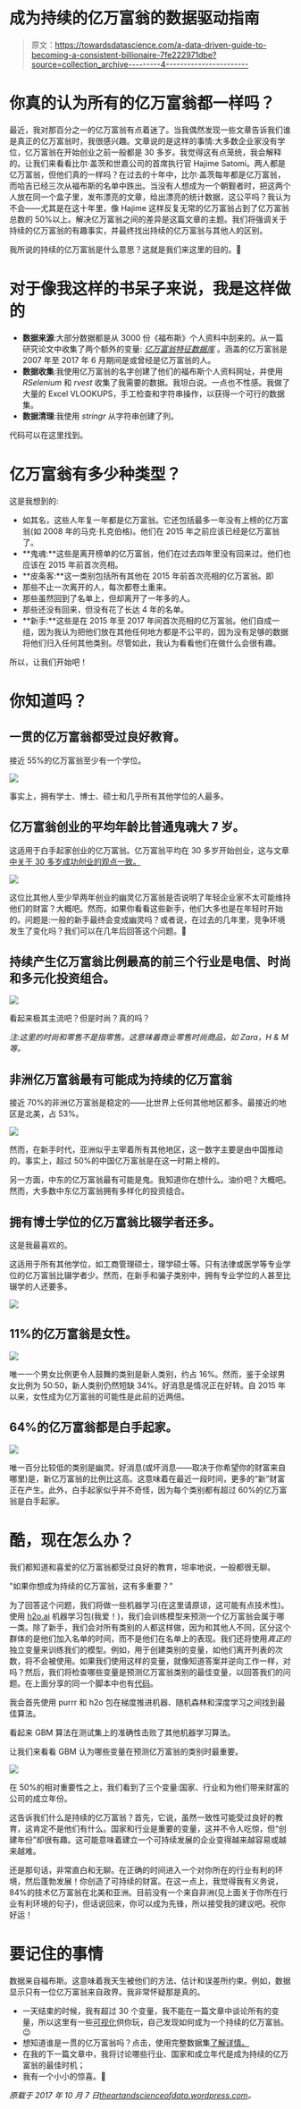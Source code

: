 # 成为持续的亿万富翁的数据驱动指南

> 原文：<https://towardsdatascience.com/a-data-driven-guide-to-becoming-a-consistent-billionaire-7fe222971dbe?source=collection_archive---------4----------------------->

# 你真的认为所有的亿万富翁都一样吗？

最近，我对那百分之一的亿万富翁有点着迷了。当我偶然发现一些文章告诉我们谁是真正的亿万富翁时，我很感兴趣。文章说的是这样的事情:大多数企业家没有学位，亿万富翁在开始创业之前一般都是 30 多岁。我觉得这有点笼统，我会解释的。让我们来看看比尔·盖茨和世嘉公司的首席执行官 Hajime Satomi。两人都是亿万富翁，但他们真的一样吗？在过去的十年中，比尔·盖茨每年都是亿万富翁，而哈吉已经三次从福布斯的名单中跌出。当没有人想成为一个朝觐者时，把这两个人放在同一个盒子里，发布漂亮的文章，给出漂亮的统计数据，这公平吗？我认为不会——尤其是在这十年里，像 Hajime 这样反复无常的亿万富翁占到了亿万富翁总数的 50%以上。解决亿万富翁之间的差异是这篇文章的主题。我们将强调关于持续的亿万富翁的有趣事实，并最终找出持续的亿万富翁与其他人的区别。

我所说的持续的亿万富翁是什么意思？这就是我们来这里的目的。🙂

# 对于像我这样的书呆子来说，我是这样做的

*   **数据来源**:大部分数据都是从 3000 份《福布斯》个人资料中刮来的。从一篇研究论文中收集了两个额外的变量: [*亿万富翁特征数据库*](https://piie.com/publications/working-papers/origins-superrich-billionaire-characteristics-database) 。涵盖的亿万富翁是 2007 年至 2017 年 6 月期间是或曾经是亿万富翁的人。
*   **数据收集**:我使用亿万富翁的名字创建了他们的福布斯个人资料网址，并使用 *RSelenium* 和 *rvest* 收集了我需要的数据。我坦白说。一点也不性感。我做了大量的 Excel VLOOKUPS，手工检查和字符串操作，以获得一个可行的数据集。
*   **数据清理**:我使用 *stringr* 从字符串创建了列。

代码可以在这里找到。

# 亿万富翁有多少种类型？

这是我想到的:

*   如其名，这些人年复一年都是亿万富翁。它还包括最多一年没有上榜的亿万富翁(如 2008 年的马克·扎克伯格)。他们在 2015 年之前应该已经是亿万富翁了。
*   **鬼魂:**这些是离开榜单的亿万富翁，他们在过去四年里没有回来过。他们也应该在 2015 年前首次亮相。
*   **皮条客:**这一类别包括所有其他在 2015 年前首次亮相的亿万富翁。即
*   那些不止一次离开的人，每次都卷土重来。
*   那些虽然回到了名单上，但却离开了一年多的人。
*   那些还没有回来，但没有花了长达 4 年的名单。
*   **新手:**这些是在 2015 年至 2017 年间首次亮相的亿万富翁。他们自成一组，因为我认为把他们放在其他任何地方都是不公平的，因为没有足够的数据将他们归入任何其他类别。尽管如此，我认为看看他们在做什么会很有趣。

所以，让我们开始吧！

# 你知道吗？

## 一贯的亿万富翁都受过良好教育。

接近 55%的亿万富翁至少有一个学位。

![](img/2a5011ef75b1d0f22c02468df32cc67e.png)

事实上，拥有学士、博士、硕士和几乎所有其他学位的人最多。

## 亿万富翁创业的平均年龄比普通鬼魂大 7 岁。

这适用于白手起家创业的亿万富翁。亿万富翁平均在 30 多岁开始创业，这与文章[中关于 30 多岁成功创业的观点一致。](https://www.forbes.com/sites/georgedeeb/2015/04/16/does-age-matter-for-entrepreneurial-success/#50107ee330f1)

![](img/f1932120cbb5fa6f745f40991bf9760d.png)

这位比其他人至少早两年创业的幽灵亿万富翁是否说明了年轻企业家不太可能维持他们的财富？大概吧。然而，如果你看看这些新手，他们大多也是在年轻时开始的。问题是:一般的新手最终会变成幽灵吗？或者说，在过去的几年里，竞争环境发生了变化吗？我们可以在几年后回答这个问题。🙂

## 持续产生亿万富翁比例最高的前三个行业是电信、时尚和多元化投资组合。

![](img/1e069afe2e714320c886296dcb1b9c0b.png)

看起来极其主流吧？但是时尚？真的吗？

*注:这里的时尚和零售不是指零售。这意味着商业零售时尚商品，如 Zara，H & M 等。*

## 非洲亿万富翁最有可能成为持续的亿万富翁

接近 70%的非洲亿万富翁是稳定的——比世界上任何其他地区都多。最接近的地区是北美，占 53%。

![](img/b67a052107d5809663b8799fe84b4369.png)

然而，在新手时代，亚洲似乎主宰着所有其他地区，这一数字主要是由中国推动的。事实上，超过 50%的中国亿万富翁是在这一时期上榜的。

另一方面，中东的亿万富翁最有可能是鬼。我知道你在想什么。油价吧？大概吧。然而，大多数中东亿万富翁拥有多样化的投资组合。

## 拥有博士学位的亿万富翁比辍学者还多。

这是我最喜欢的。

这适用于所有其他学位，如工商管理硕士，理学硕士等。只有法律或医学等专业学位的亿万富翁比辍学者少。然而，在新手和骗子类别中，拥有专业学位的人甚至比辍学的人还要多。

![](img/0f023a59ebbb7c80807032240a137014.png)

## 11%的亿万富翁是女性。

![](img/1848f320df8d8935ceb8182aa7016637.png)

唯一一个男女比例更令人鼓舞的类别是新人类别，约占 16%。然而，鉴于全球男女比例为 50:50，新人类别仍然短缺 34%。好消息是情况正在好转。自 2015 年以来，女性成为亿万富翁的可能性是此前的近两倍。

## 64%的亿万富翁都是白手起家。

![](img/b56ec1ddc335bc8d9d6a343f40edaa60.png)

唯一百分比较低的类别是幽灵。好消息(或坏消息——取决于你希望你的财富来自哪里)是，新亿万富翁的比例比这高。这意味着在最近一段时间，更多的“新”财富正在产生。此外，白手起家似乎并不奇怪，因为每个类别都有超过 60%的亿万富翁是白手起家。

# 酷，现在怎么办？

我们都知道和喜爱的亿万富翁都受过良好的教育，坦率地说，一般都很无聊。

"如果你想成为持续的亿万富翁，这有多重要？"

为了回答这个问题，我们将做一些机器学习(在这里请原谅，这可能有点技术性)。使用 [h2o.ai](https://www.h2o.ai/h2o/) 机器学习包(我爱！)，我们会训练模型来预测一个亿万富翁会属于哪一类。除了新手，我们会对所有类别的人都这样做，因为和其他人不同，区分这个群体的是他们加入名单的时间，而不是他们在名单上的表现。我们还将使用*真正的*独立变量来训练我们的模型。例如，用于创建类别的变量，如他们离开列表的次数，将不会被使用。如果我们使用这样的变量，就像知道答案并逆向工作一样，对吗？然后，我们将检查哪些变量是预测亿万富翁类别的最佳变量，以回答我们的问题。在上面分享的同一个脚本中也有[代码](https://github.com/RosebudAnwuri/TheArtandScienceofData/tree/master/Consitent%20Billionaire%20Guide/scripts)。

我会首先使用 purrr 和 h2o 包在梯度推进机器、随机森林和深度学习之间找到最佳算法。

看起来 GBM 算法在测试集上的准确性击败了其他机器学习算法。

让我们来看看 GBM 认为哪些变量在预测亿万富翁的类别时最重要。

![](img/09f854a84958ca510da56136961be017.png)

在 50%的相对重要性之上，我们看到了三个变量:国家、行业和为他们带来财富的公司的成立年份。

这告诉我们什么是持续的亿万富翁？首先，它说，虽然一致性可能受过良好的教育，这肯定不是他们有什么。国家和行业是重要的变量，这并不令人吃惊，但“创建年份”却很有趣。这可能意味着建立一个可持续发展的企业变得越来越容易或越来越难。

还是那句话，非常直白和无聊。在正确的时间进入一个对你所在的行业有利的环境，然后蓬勃发展！你创造了可持续的财富。在这一点上，我觉得我有义务说，84%的技术亿万富翁在北美和亚洲。目前没有一个来自非洲(见上面关于你所在行业有利环境的句子)，但话说回来，你可以成为先锋，所以接受我的建议吧。祝你好运！

# 要记住的事情

数据来自福布斯。这意味着我天生被他们的方法、估计和误差所约束。例如，数据显示只有一位亿万富翁来自政界。我非常怀疑那是真的。

*   一天结束的时候，我有超过 30 个变量，我不能在一篇文章中谈论所有的变量，所以这里有一些[可视化](https://public.tableau.com/profile/rosebud.anwuri#!/vizhome/BillionairesClusters/Visuals)供你玩，自己发现如何成为一个持续的亿万富翁。😉
*   想知道谁是一贯的亿万富翁吗？点击，使用完整数据集[了解详情。](https://github.com/RosebudAnwuri/TheArtandScienceofData/tree/master/Consitent%20Billionaire%20Guide/data)
*   在我的下一篇文章中，我将讨论哪些行业、国家和成立年代是成为持续的亿万富翁的最佳时机；
*   我有一个小小的惊喜。🙂

*原载于 2017 年 10 月 7 日*[*theartandscienceofdata.wordpress.com*](https://theartandscienceofdata.wordpress.com/2017/06/01/the-billionaire-clusters/)*。*